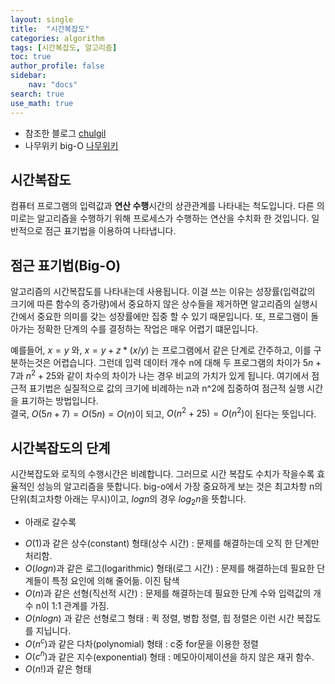 ```yaml
---
layout: single
title:  "시간복잡도"
categories: algorithm
tags: [시간복잡도, 알고리즘]
toc: true
author_profile: false
sidebar:
    nav: "docs"
search: true
use_math: true
---
```


+ 참조한 블로그 [chulgil](https://blog.chulgil.me/algorithm/)
+ 나무위키 big-O [나무위키](https://namu.wiki/w/%EC%A0%90%EA%B7%BC%20%ED%91%9C%EA%B8%B0%EB%B2%95#s-3)

## 시간복잡도
컴퓨터 프로그램의 입력값과 **연산 수행**시간의 상관관계를 나타내는 척도입니다. 다른 의미로는 알고리즘을 수행하기 위해 프로세스가 수행하는 연산을 수치화 한 것입니다. 
일반적으로 점근 표기법을 이용하여 나타냅니다.  

## 점근 표기법(Big-O)
알고리즘의 시간복잡도를 나타내는데 사용됩니다. 이걸 쓰는 이유는 성장률(입력값의 크기에 따른 함수의 증가량)에서 중요하지 않은 상수들을 제거하면 
알고리즘의 실행시간에서 중요한 의미를 갖는 성장률에만 집중 할 수 있기 때문입니다. 또, 프로그램이 돌아가는 정확한 단계의 수를 결정하는 작업은 매우 어렵기 떄문입니다.  

예를들어, $x = y$ 와, $x = y + z * (x/y)$ 는 프로그램에서 같은 단계로 간주하고, 이를 구분하는것은 어렵습니다. 
그런데 입력 데이터 개수 n에 대해 두 프로그램의 차이가 $5n+7$과 $n^2+25$와 같이 차수의 차이가 나는 경우 비교의 가치가 있게 됩니다. 
여기에서 점근적 표기법은 실질적으로 값의 크기에 비례하는 n과 n^2에 집중하여 점근적 실행 시간을 표기하는 방법입니다.  
결국, $O(5n+7)=O(5n)=O(n)$이 되고, $O(n^2+25)=O(n^2)$이 된다는 뜻입니다.  

## 시간복잡도의 단계
시간복잡도와 로직의 수행시간은 비례합니다. 그러므로 시간 복잡도 수치가 작을수록 효율적인 성능의 알고리즘을 뜻합니다. 
big-o에서 가장 중요하게 보는 것은 최고차항 n의 단위(최고차항 아래는 무시)이고, $log n$의 경우 $log_2 n$을 뜻합니다.  

+ 아래로 갈수록 
- $O(1)$과 같은 상수(constant) 형태(상수 시간) : 문제를 해결하는데 오직 한 단계만 처리함.
- $O(log n)$과 같은 로그(logarithmic) 형태(로그 시간) : 문제를 해결하는데 필요한 단계들이 특정 요인에 의해 줄어듦. 이진 탐색
- $O(n)$과 같은 선형(직선적 시간) : 문제를 해결하는데 필요한 단계 수와 입력값의 개수 n이 1:1 관계를 가짐.
- $O(n log n)$ 과 같은 선형로그 형태 : 퀵 정렬, 병합 정렬, 힙 정렬은 이런 시간 복잡도를 지닙니다.
- $O(n^c)$과 같은 다차(polynomial) 형태 : c중 for문을 이용한 정렬
- $O(c^n)$과 같은 지수(exponential) 형태 : 메모아이제이션을 하지 않은 재귀 함수.
- $O(n!)$과 같은 형태
